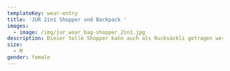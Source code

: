 ```yaml
---
templateKey: wear-entry
title: 'JUR 2in1 Shopper und Backpack '
images:
  - image: /img/jur_wear_bag-shopper_2in1.jpg
description: Dieser tolle Shopper kann auch als Rucksäckli getragen werden.
size:
  - M
gender: female
---
```



